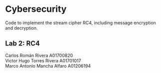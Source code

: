 # Cybersecurity

Code to implement the stream cipher RC4, including message encryption and decryption.

##  Lab 2: RC4

Carlos Román Rivera           A01700820  
Victor Hugo Torres Rivera     A01701017  
Marco Antonio Mancha Alfaro   A01206194  
